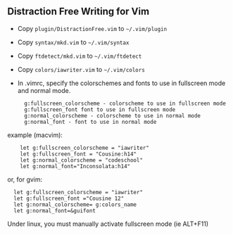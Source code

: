 ## Distraction Free Writing for Vim

* Copy `plugin/DistractionFree.vim` to `~/.vim/plugin`

* Copy `syntax/mkd.vim` to `~/.vim/syntax`

* Copy `ftdetect/mkd.vim` to `~/.vim/ftdetect`

* Copy `colors/iawriter.vim` to `~/.vim/colors`

* In .vimrc, specify the colorschemes and fonts to use in fullscreen mode and normal mode.

		g:fullscreen_colorscheme - colorscheme to use in fullscreen mode 
		g:fullscreen_font font to use in fullscreen mode 
		g:normal_colorscheme - colorscheme to use in normal mode 
		g:normal_font - font to use in normal mode

example (macvim): 

```vim
	let g:fullscreen_colorscheme = "iawriter"
	let g:fullscreen_font = "Cousine:h14"
	let g:normal_colorscheme = "codeschool"
	let g:normal_font="Inconsolata:h14"
```

or, for gvim:

```vim
  let g:fullscreen_colorscheme = "iawriter"
  let g:fullscreen_font ="Cousine 12"
  let g:normal_colorscheme= g:colors_name
  let g:normal_font=&guifont
```

Under linux, you must manually activate fullscreen mode (ie ALT+F11)
